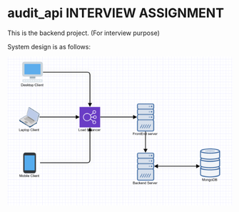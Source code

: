 # audit_api INTERVIEW ASSIGNMENT


This is the backend project. (For interview purpose)

System design is as follows:

![alt text](https://github.com/asifsabirshuvo/audit_api/blob/main/Screenshot_2021-05-23%20Gliffy%20Editor%20-%20Online.png)

